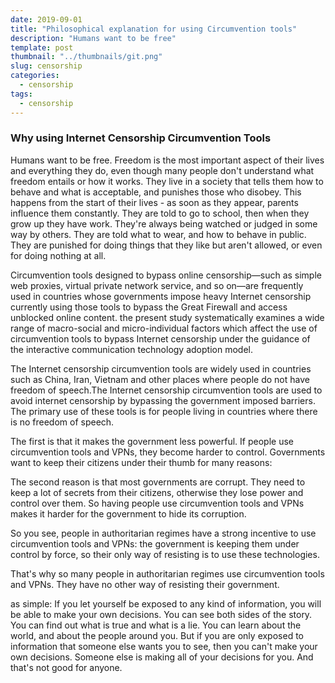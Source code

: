 ```yaml
---
date: 2019-09-01
title: "Philosophical explanation for using Circumvention tools"
description: "Humans want to be free"
template: post
thumbnail: "../thumbnails/git.png"
slug: censorship
categories:
  - censorship
tags:
  - censorship
---
```


### Why using Internet Censorship Circumvention Tools

Humans want to be free. Freedom is the most important aspect of their lives and everything they do, even though many people don't understand what freedom entails or how it works.
They live in a society that tells them how to behave and what is acceptable, and punishes those who disobey. This happens from the start of their lives - as soon as they appear, parents influence them constantly.
They are told to go to school, then when they grow up they have work. They're always being watched or judged in some way by others.
They are told what to wear, and how to behave in public. They are punished for doing things that they like but aren't allowed, or even for doing nothing at all.

Circumvention tools designed to bypass online censorship—such as simple web proxies, virtual private network service, and so on—are frequently used in countries whose governments impose heavy Internet censorship
currently using those tools to bypass the Great Firewall and access unblocked online content.
the present study systematically examines a wide range of macro-social and micro-individual factors which affect the use of circumvention tools to bypass Internet censorship under the guidance of the interactive communication technology adoption model.

The Internet censorship circumvention tools are widely used in countries such as China, Iran, Vietnam and other places where people do not have freedom of speech.The Internet censorship circumvention tools are used to avoid internet censorship by bypassing the government imposed barriers. The primary use of these tools is for people living in countries where there is no freedom of speech.

The first is that it makes the government less powerful. If people use circumvention tools and VPNs, they become harder to control. Governments want to keep their citizens under their thumb for many reasons:

The second reason is that most governments are corrupt. They need to keep a lot of secrets from their citizens, otherwise they lose power and control over them. So having people use circumvention tools and VPNs makes it harder for the government to hide its corruption.

So you see, people in authoritarian regimes have a strong incentive to use circumvention tools and VPNs: the government is keeping them under control by force, so their only way of resisting is to use these technologies.

That's why so many people in authoritarian regimes use circumvention tools and VPNs. They have no other way of resisting their government.

as simple:
If you let yourself be exposed to any kind of information, you will be able to make your own decisions. You can see both sides of the story. You can find out what is true and what is a lie. You can learn about the world, and about the people around you. But if you are only exposed to information that someone else wants you to see, then you can't make your own decisions. Someone else is making all of your decisions for you. And that's not good for anyone.
